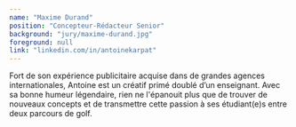 ```yaml
---
name: "Maxime Durand"
position: "Concepteur-Rédacteur Senior"
background: "jury/maxime-durand.jpg"
foreground: null
link: "linkedin.com/in/antoinekarpat"
---
```

Fort de son expérience publicitaire acquise dans de grandes agences internationales, Antoine est un créatif primé doublé d’un enseignant. Avec sa bonne humeur légendaire, rien ne l'épanouit plus que de trouver de nouveaux concepts et de transmettre cette passion à ses étudiant(e)s entre deux parcours de golf.